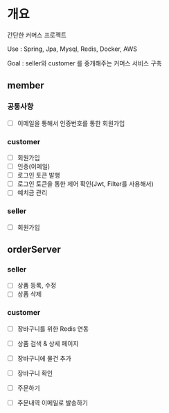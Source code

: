 # 개요
간단한 커머스 프로젝트

Use : Spring, Jpa, Mysql, Redis, Docker, AWS

Goal : seller와 customer 를 중개해주는 커머스 서비스 구축

## member
### 공통사항
- [ ] 이메일을 통해서 인증번호를 통한 회원가입

### customer
- [ ] 회원가입
- [ ] 인증(이메일)
- [ ] 로그인 토큰 발행
- [ ] 로그인 토큰을 통한 제어 확인(Jwt, Filter를 사용해서)
- [ ] 예치금 관리

### seller
- [ ] 회원가입

## orderServer

### seller
- [ ] 상품 등록, 수정
- [ ] 상품 삭제

### customer
- [ ] 장바구니를 위한 Redis 연동
- [ ] 상품 검색 & 상세 페이지
- [ ] 장바구니에 물건 추가
- [ ] 장바구니 확인
- [ ] 주문하기
- [ ] 주문내역 이메일로 발송하기

